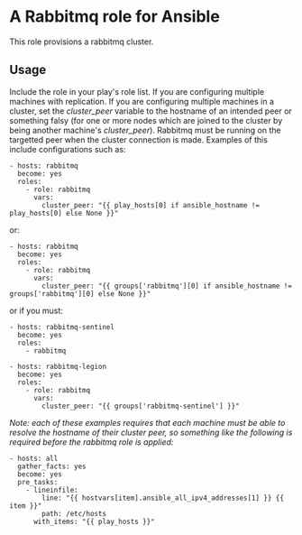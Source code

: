 # A Rabbitmq role for Ansible

This role provisions a rabbitmq cluster.

## Usage

Include the role in your play's role list. If you are configuring multiple machines with replication. If you are configuring multiple machines in a cluster, set the *cluster_peer* variable to the hostname of an intended peer or something falsy (for one or more nodes which are joined to the cluster by being another machine's *cluster_peer*). Rabbitmq must be running on the targetted peer when the cluster connection is made. Examples of this include configurations such as:

```
- hosts: rabbitmq
  become: yes
  roles:
    - role: rabbitmq
      vars:
        cluster_peer: "{{ play_hosts[0] if ansible_hostname != play_hosts[0] else None }}"
```
or:
```
- hosts: rabbitmq
  become: yes
  roles:
    - role: rabbitmq
      vars:
        cluster_peer: "{{ groups['rabbitmq'][0] if ansible_hostname != groups['rabbitmq'][0] else None }}"
```
or if you must:
```
- hosts: rabbitmq-sentinel
  become: yes
  roles:
    - rabbitmq

- hosts: rabbitmq-legion
  become: yes
  roles:
    - role: rabbitmq
      vars:
        cluster_peer: "{{ groups['rabbitmq-sentinel'] }}"
```
*Note: each of these examples requires that each machine must be able to resolve the hostname of their cluster peer, so something like the following is required before the rabbitmq role is applied:*
```
- hosts: all
  gather_facts: yes
  become: yes
  pre_tasks:
    - lineinfile:
        line: "{{ hostvars[item].ansible_all_ipv4_addresses[1] }} {{ item }}"
        path: /etc/hosts
      with_items: "{{ play_hosts }}"

